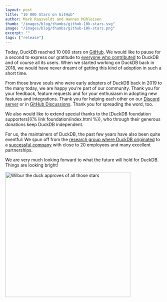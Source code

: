 ```yaml
---
layout: post
title: "10 000 Stars on GitHub"
author: Mark Raasveldt and Hannes Mühleisen
thumb: "/images/blog/thumbs/github-10k-stars.svg"
image: "/images/blog/thumbs/github-10k-stars.png"
excerpt: ""
tags: ["release"]
---
```


Today, DuckDB reached 10 000 stars on [GitHub](https://github.com/duckdb/duckdb). We would like to pause for a second to express our gratitude to [everyone who contributed](https://github.com/duckdb/duckdb/graphs/contributors) to DuckDB and of course all its users. When we started working on DuckDB back in 2018, we would have never dreamt of getting this kind of adoption in such a short time.

From those brave souls who were early adopters of DuckDB back in 2019 to the many today, we are happy you're part of our community. Thank you for your feedback, feature requests and for your enthusiasm in adopting new features and integrations. Thank you for helping each other on our [Discord server](http://discord.duckdb.org/) or in [GitHub Discussions](https://github.com/duckdb/duckdb/discussions). Thank you for spreading the word, too.

We also would like to extend special thanks to the [DuckDB foundation supporters]({% link foundation/index.html %}), who through their generous donations keep DuckDB independent.

For us, the maintainers of DuckDB, the past few years have also been quite eventful: We spun off from the [research group where DuckDB originated](https://www.cwi.nl/en/groups/database-architectures/) to a [successful company](https://duckdblabs.com/) with close to 20 employees and many excellent partnerships.

We are very much looking forward to what the future will hold for DuckDB. Things are looking bright!

<img src="/images/blog/wilbur-the-duck.jpg" alt="Wilbur the duck approves of all those stars" width=400/>
